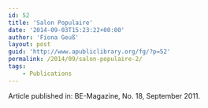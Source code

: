 ```yaml
---
id: 52
title: 'Salon Populaire'
date: '2014-09-03T15:23:22+00:00'
author: 'Fiona Geuß'
layout: post
guid: 'http://www.apubliclibrary.org/fg/?p=52'
permalink: /2014/09/salon-populaire-2/
tags:
    - Publications
---
```


Article published in: BE-Magazine, No. 18, September 2011.